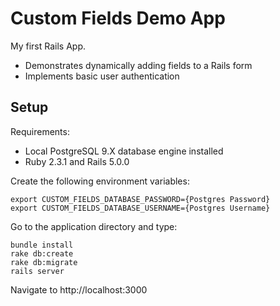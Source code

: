 # Custom Fields Demo App

My first Rails App.

* Demonstrates dynamically adding fields to a Rails form
* Implements basic user authentication

## Setup

Requirements:
* Local PostgreSQL 9.X database engine installed
* Ruby 2.3.1 and Rails 5.0.0

Create the following environment variables:

```
export CUSTOM_FIELDS_DATABASE_PASSWORD={Postgres Password}
export CUSTOM_FIELDS_DATABASE_USERNAME={Postgres Username}
```

Go to the application directory and type:

```
bundle install
rake db:create
rake db:migrate
rails server
```

Navigate to http://localhost:3000
